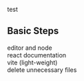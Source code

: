 test
## Basic Steps 
editor and node\
react documentation\
vite (light-weight)\
delete unnecessary files
